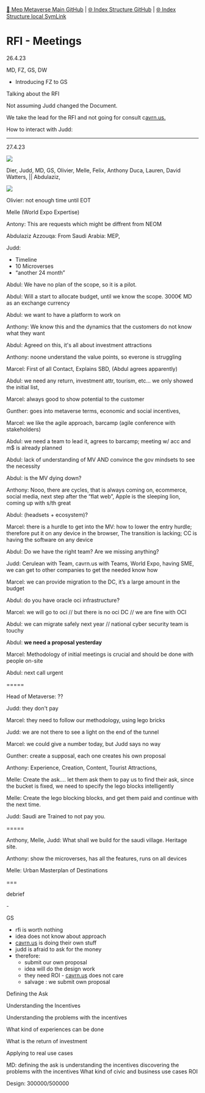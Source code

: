 [📁 Mep Metaverse Main GitHub](/cerulean-circle-unlimited-2cu/customer/sales/mep-metaverse-main.md) | [🌐 Index Structure GitHub](/cerulean-circle-unlimited-2cu/customer/sales/mep-metaverse-main/rfi-meetings.md) | [🌐 Index Structure local SymLink](./rfi-meetings.entry.md)

# RFI - Meetings

26.4.23

MD, FZ, GS, DW

- Introducing FZ to GS

Talking about the RFI

Not assuming Judd changed the Document.

We take the lead for the RFI and not going for consult c[avrn.us.](http://cavrn.us)

How to interact with Judd:

* * *

27.4.23

![](./attachments/image-20230427-171213.png)

Dier, Judd, MD, GS, Olivier, Melle, Felix, Anthony Duca, Lauren, David Watters, || Abdulaziz,

![](./attachments/image-20230427-171103.png)

Olivier: not enough time until EOT

Melle (World Expo Expertise)

Antony: This are requests which might be diffrent from NEOM

Abdulaziz Azzouqa: From Saudi Arabia: MEP,

Judd:

- Timeline
- 10 Microverses
- “another 24 month”

Abdul: We have no plan of the scope, so it is a pilot.

Abdul: Will a start to allocate budget, until we know the scope. 3000€ MD as an exchange currency

Abdul: we want to have a platform to work on

Anthony: We know this and the dynamics that the customers do not know what they want

Abdul: Agreed on this, it's all about investment attractions

Anthony: noone understand the value points, so everone is struggling

Marcel: First of all Contact, Explains SBD, (Abdul agrees apparently)

Abdul: we need any return, investment attr, tourism, etc… we only showed the initial list,

Marcel: always good to show potential to the customer

Gunther: goes into metaverse terms, economic and social incentives,

Marcel: we like the agile approach, barcamp (agile conference with stakeholders)

Abdul: we need a team to lead it, agrees to barcamp; meeting w/ acc and m$ is already planned

Abdul: lack of understanding of MV AND convince the gov mindsets to see the necessity

Abdul: is the MV dying down?

Anthony: Nooo, there are cycles, that is always coming on, ecommerce, social media, next step after the “flat web”, Apple is the sleeping lion, coming up with s/th great

Abdul: (headsets + ecosystem)?

Marcel: there is a hurdle to get into the MV: how to lower the entry hurdle; therefore put it on any device in the browser, The transition is lacking; CC is having the software on any device

Abdul: Do we have the right team? Are we missing anything?

Judd: Cerulean with Team, cavrn.us with Teams, World Expo, having SME, we can get to other companies to get the needed know how

Marcel: we can provide migration to the DC, it’s a large amount in the budget

Abdul: do you have oracle oci infrastructure?

Marcel: we will go to oci // but there is no oci DC // we are fine with OCI

Abdul: we can migrate safely next year // national cyber security team is touchy

Abdul: **we need a proposal yesterday**

Marcel: Methodology of initial meetings is crucial and should be done with people on-site

Abdul: next call urgent

\=====

Head of Metaverse: ??

Judd: they don't pay

Marcel: they need to follow our methodology, using lego bricks

Judd: we are not there to see a light on the end of the tunnel

Marcel: we could give a number today, but Judd says no way

Gunther: create a supposal, each one creates his own proposal

Anthony: Experience, Creation, Content, Tourist Attractions,

Melle: Create the ask…. let them ask them to pay us to find their ask, since the bucket is fixed, we need to specify the lego blocks intelligently

Melle: Create the lego blocking blocks, and get them paid and continue with the next time.

Judd: Saudi are Trained to not pay you.

\=====

Anthony, Melle, Judd: What shall we build for the saudi village. Heritage site.

Anthony: show the microverses, has all the features, runs on all devices

Melle: Urban Masterplan of Destinations

\===

debrief

\-

GS

- rfi is worth nothing
- idea does not know about approach
- [cavrn.us](http://cavrn.us) is doing their own stuff
- judd is afraid to ask for the money
- therefore:
  - submit our own proposal
  - idea will do the design work
  - they need ROI - [cavrn.us](http://cavrn.us) does not care
  - salvage : we submit own proposal

Defining the Ask

Understanding the Incentives

Understanding the problems with the incentives

What kind of experiences can be done

What is the return of investment

Applying to real use cases

MD: defining the ask is understanding the incentives discovering the problems with the incentives What kind of civic and business use cases ROI

Design: 300000/500000
